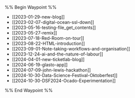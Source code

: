 %% Begin Waypoint %%
- [[2023-01-29-new-blog]]
- [[2023-02-07-digital-ocean-ssl-down]]
- [[2023-05-16-testing-file_get_contents]]
- [[2023-05-27-remix]]
- [[2023-07-18-Red-Room-on-tour]]
- [[2023-08-22-HTML-introduction]]
- [[2023-09-01-Note-taking-workflows-and-organisation]]
- [[2023-12-24-ai-and-the-nature-of-labour]]
- [[2024-04-01-new-ticketlab-blog]]
- [[2024-06-19-glasto-app]]
- [[2024-07-09-john-lewis-hackathon]]
- [[2024-10-30-Data-Science-Festival-Oktoberfest]]
- [[2024-10-30-DSF2024-Ocado-Experimentation]]

%% End Waypoint %%